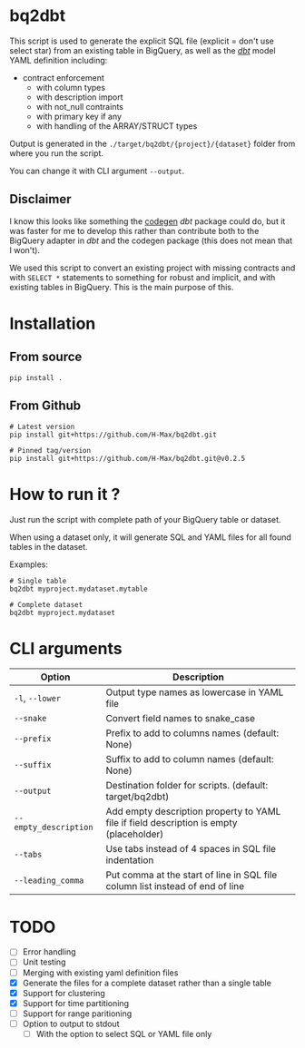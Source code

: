 # bq2dbt

This script is used to generate the explicit SQL file (explicit = don't use select star) from an existing table in BigQuery, as well as the [_dbt_](https://www.getdbt.com/) model YAML definition including:

- contract enforcement
  - with column types
  - with description import
  - with not_null contraints
  - with primary key if any
  - with handling of the ARRAY/STRUCT types

Output is generated in the `./target/bq2dbt/{project}/{dataset}` folder from where you run the script.

You can change it with CLI argument `--output`.

## Disclaimer

I know this looks like something the [codegen](https://hub.getdbt.com/dbt-labs/codegen/latest/) _dbt_ package could do, but it was faster for me to develop this rather than contribute both to the BigQuery adapter in _dbt_ and the codegen package (this does not mean that I won't).

We used this script to convert an existing project with missing contracts and with `SELECT *` statements to something for robust and implicit, and with existing tables in BigQuery. This is the main purpose of this.

# Installation

## From source

```
pip install .
```

## From Github

```
# Latest version
pip install git+https://github.com/H-Max/bq2dbt.git

# Pinned tag/version
pip install git+https://github.com/H-Max/bq2dbt.git@v0.2.5
```

# How to run it ?

Just run the script with complete path of your BigQuery table or dataset.

When using a dataset only, it will generate SQL and YAML files for all found tables in the dataset.

Examples:

```shell
# Single table
bq2dbt myproject.mydataset.mytable
 
# Complete dataset
bq2dbt myproject.mydataset
```

# CLI arguments

| Option                | Description                                                                             |
|-----------------------|-----------------------------------------------------------------------------------------|
| `-l`, `--lower`       | Output type names as lowercase in YAML file                                             |
| `--snake`             | Convert field names to snake_case                                                       |
| `--prefix`            | Prefix to add to columns names (default: None)                                          |
| `--suffix`            | Suffix to add to column names (default: None)                                           |
| `--output`            | Destination folder for scripts. (default: target/bq2dbt)                                |
| `--empty_description` | Add empty description property to YAML file if field description is empty (placeholder) |
| `--tabs`              | Use tabs instead of 4 spaces in SQL file indentation                                    |
| `--leading_comma`     | Put comma at the start of line in SQL file column list instead of end of line           |

# TODO

- [ ] Error handling
- [ ] Unit testing
- [ ] Merging with existing yaml definition files
- [x] Generate the files for a complete dataset rather than a single table
- [x] Support for clustering
- [x] Support for time partitioning
- [ ] Support for range paritioning
- [ ] Option to output to stdout
  - [ ] With the option to select SQL or YAML file only